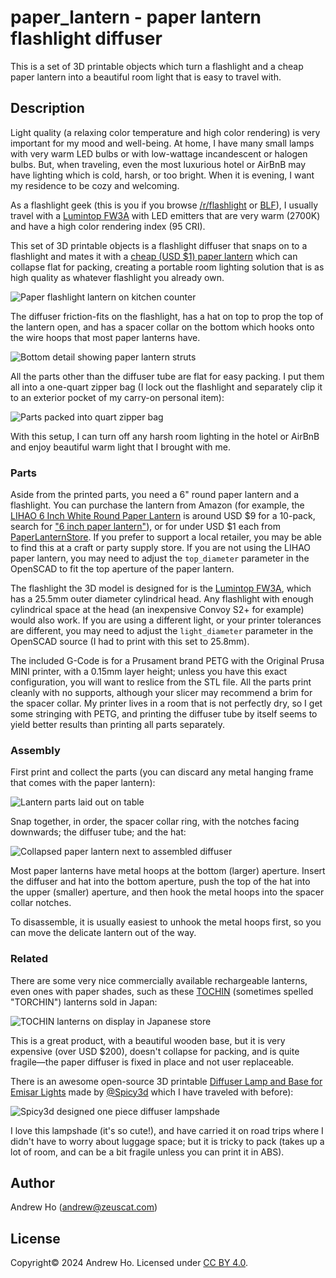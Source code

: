 paper_lantern - paper lantern flashlight diffuser
=================================================

This is a set of 3D printable objects which turn a flashlight and a cheap
paper lantern into a beautiful room light that is easy to travel with.

Description
-----------

Light quality (a relaxing color temperature and high color rendering) is very
important for my mood and well-being. At home, I have many small lamps with
very warm LED bulbs or with low-wattage incandescent or halogen bulbs. But,
when traveling, even the most luxurious hotel or AirBnB may have lighting
which is cold, harsh, or too bright. When it is evening, I want my residence
to be cozy and welcoming.

As a flashlight geek (this is you if you browse
[/r/flashlight](https://www.reddit.com/r/flashlight) or
[BLF](https://budgetlightforum.com/)), I usually travel with a
[Lumintop FW3A](https://lumintop.com/product/fw3a/) with LED emitters that are
very warm (2700K) and have a high color rendering index (95 CRI).

This set of 3D printable objects is a flashlight diffuser that snaps on to a
flashlight and mates it with a
[cheap (USD $1) paper lantern](https://www.amazon.com/gp/product/B0CWXCNL94)
which can collapse flat for packing, creating a portable room lighting
solution that is as high quality as whatever flashlight you already own.

![Paper flashlight lantern on kitchen counter](images/paper_lantern.jpg)

The diffuser friction-fits on the flashlight, has a hat on top to prop the top
of the lantern open, and has a spacer collar on the bottom which hooks onto
the wire hoops that most paper lanterns have.

![Bottom detail showing paper lantern struts](images/struts_closeup.jpg)

All the parts other than the diffuser tube are flat for easy packing. I put
them all into a one-quart zipper bag (I lock out the flashlight and separately
clip it to an exterior pocket of my carry-on personal item):

![Parts packed into quart zipper bag](images/packed_bag.jpg)

With this setup, I can turn off any harsh room lighting in the hotel or AirBnB
and enjoy beautiful warm light that I brought with me.

### Parts

Aside from the printed parts, you need a 6" round paper lantern and a
flashlight. You can purchase the lantern from Amazon (for example, the
[LIHAO 6 Inch White Round Paper Lantern](https://www.amazon.com/gp/product/B0CWXCNL94)
is around USD $9 for a 10-pack, search for
["6 inch paper lantern"](https://www.amazon.com/s?k=6+inch+paper+lantern)),
or for under USD $1 each from
[PaperLanternStore](https://www.paperlanternstore.com/collections/6-round-paper-lanterns/products/6-white-round-paper-lantern-even-ribbing).
If you prefer to support a local retailer, you may be able to find this at a
craft or party supply store. If you are not using the LIHAO paper lantern,
you may need to adjust the `top_diameter` parameter in the OpenSCAD to fit
the top aperture of the paper lantern.

The flashlight the 3D model is designed for is the
[Lumintop FW3A](https://lumintop.com/product/fw3a/), which has a 25.5mm outer
diameter cylindrical head. Any flashlight with enough cylindrical space at
the head (an inexpensive Convoy S2+ for example) would also work. If you
are using a different light, or your printer tolerances are different, you
may need to adjust the `light_diameter` parameter in the OpenSCAD source
(I had to print with this set to 25.8mm).

The included G-Code is for a Prusament brand PETG with the Original Prusa MINI
printer, with a 0.15mm layer height; unless you have this exact configuration,
you will want to reslice from the STL file. All the parts print cleanly with
no supports, although your slicer may recommend a brim for the spacer collar.
My printer lives in a room that is not perfectly dry, so I get some stringing
with PETG, and printing the diffuser tube by itself seems to yield better
results than printing all parts separately.

### Assembly

First print and collect the parts (you can discard any metal hanging frame
that comes with the paper lantern):

![Lantern parts laid out on table](images/parts.jpg)

Snap together, in order, the spacer collar ring, with the notches facing
downwards; the diffuser tube; and the hat:

![Collapsed paper lantern next to assembled diffuser](images/diffuser_assembly.jpg)

Most paper lanterns have metal hoops at the bottom (larger) aperture. Insert
the diffuser and hat into the bottom aperture, push the top of the hat into
the upper (smaller) aperture, and then hook the metal hoops into the spacer
collar notches.

To disassemble, it is usually easiest to unhook the metal hoops first, so you
can move the delicate lantern out of the way.

### Related

There are some very nice commercially available rechargeable lanterns, even
ones with paper shades, such as these
[TOCHIN](https://www.instagram.com/torchin__/) (sometimes spelled "TORCHIN")
lanterns sold in Japan:

![TOCHIN lanterns on display in Japanese store](images/tochin_lanterns.jpg)

This is a great product, with a beautiful wooden base, but it is very
expensive (over USD $200), doesn't collapse for packing, and is quite
fragile—the paper diffuser is fixed in place and not user replaceable.

There is an awesome open-source 3D printable
[Diffuser Lamp and Base for Emisar Lights](https://www.printables.com/model/836266-diffuser-lamp-and-base-for-emisar-lights)
made by [@Spicy3d](https://spicy3dprints.com/) which I have traveled with
before):

![Spicy3d designed one piece diffuser lampshade](images/spicy3d_lampshade.jpg)

I love this lampshade (it's so cute!), and have carried it on road trips where
I didn't have to worry about luggage space; but it is tricky to pack (takes up
a lot of room, and can be a bit fragile unless you can print it in ABS).

Author
------

Andrew Ho (<andrew@zeuscat.com>)

License
-------

Copyright© 2024 Andrew Ho.
Licensed under
[CC BY 4.0](https://creativecommons.org/licenses/by/4.0/).
